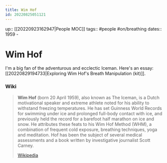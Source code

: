```yaml
---
title: Wim Hof
id: 20220825051121
---
```

up:: [[20220923162947|People MOC]]
tags:: #people #on/breathing
dates:: 1959 - 

# Wim Hof
I'm a big fan of the adventurous and ecclectic Iceman. Here's an essay: [[20220829194733|Exploring Wim Hof's Breath Manipulation (kit)]].

### Wiki
> **Wim Hof** (born 20 April 1959), also known as The Iceman, is a Dutch motivational speaker and extreme athlete noted for his ability to withstand freezing temperatures. He has set Guinness World Records for swimming under ice and prolonged full-body contact with ice, and previously held the record for a barefoot half marathon on ice and snow. He attributes these feats to his Wim Hof Method (WHM), a combination of frequent cold exposure, breathing techniques, yoga and meditation. Hof has been the subject of several medical assessments and a book written by investigative journalist Scott Carney.
>
> [Wikipedia](https://en.wikipedia.org/wiki/Wim%20Hof)